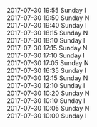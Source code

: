 2017-07-30 19:55 Sunday  I  
2017-07-30 19:50 Sunday  N  
2017-07-30 19:40 Sunday  I  
2017-07-30 18:15 Sunday  N  
2017-07-30 18:10 Sunday  I  
2017-07-30 17:15 Sunday  N  
2017-07-30 17:10 Sunday  I  
2017-07-30 17:05 Sunday  N  
2017-07-30 16:35 Sunday  I  
2017-07-30 12:15 Sunday  N  
2017-07-30 12:10 Sunday  I  
2017-07-30 10:20 Sunday  N  
2017-07-30 10:10 Sunday  I  
2017-07-30 10:05 Sunday  N  
2017-07-30 10:00 Sunday  I  
